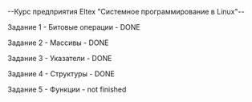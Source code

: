 --Курс предприятия Eltex "Системное программирование в Linux"--

Задание 1 - Битовые операции - DONE

Задание 2 - Массивы - DONE

Задание 3 - Указатели - DONE

Задание 4 - Структуры - DONE

Задание 5 - Функции - not finished
